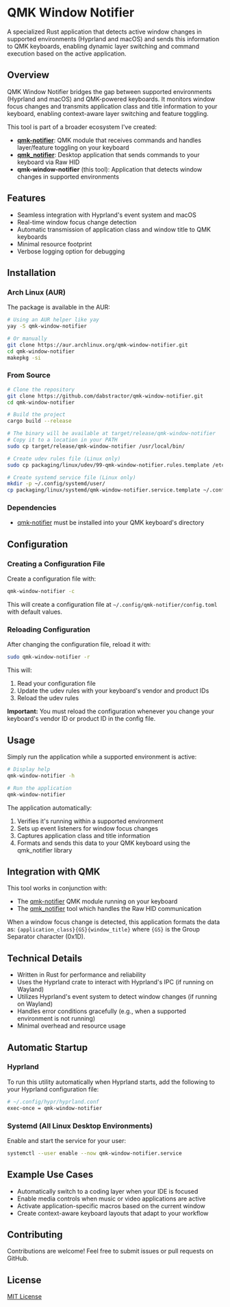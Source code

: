 # QMK Window Notifier

A specialized Rust application that detects active window changes in supported environments (Hyprland and macOS) and sends this information to QMK keyboards, enabling dynamic layer switching and command execution based on the active application.

## Overview

QMK Window Notifier bridges the gap between supported environments (Hyprland and macOS) and QMK-powered keyboards. It monitors window focus changes and transmits application class and title information to your keyboard, enabling context-aware layer switching and feature toggling.

This tool is part of a broader ecosystem I've created:
- **[qmk-notifier](https://github.com/dabstractor/qmk-notifier)**: QMK module that receives commands and handles layer/feature toggling on your keyboard
- **[qmk_notifier](https://github.com/dabstractor/qmk_notifier)**: Desktop application that sends commands to your keyboard via Raw HID
- **qmk-window-notifier** (this tool): Application that detects window changes in supported environments

## Features

- Seamless integration with Hyprland's event system and macOS
- Real-time window focus change detection
- Automatic transmission of application class and window title to QMK keyboards
- Minimal resource footprint
- Verbose logging option for debugging

## Installation

### Arch Linux (AUR)

The package is available in the AUR:

```bash
# Using an AUR helper like yay
yay -S qmk-window-notifier

# Or manually
git clone https://aur.archlinux.org/qmk-window-notifier.git
cd qmk-window-notifier
makepkg -si
```

### From Source

```bash
# Clone the repository
git clone https://github.com/dabstractor/qmk-window-notifier.git
cd qmk-window-notifier

# Build the project
cargo build --release

# The binary will be available at target/release/qmk-window-notifier
# Copy it to a location in your PATH
sudo cp target/release/qmk-window-notifier /usr/local/bin/

# Create udev rules file (Linux only)
sudo cp packaging/linux/udev/99-qmk-window-notifier.rules.template /etc/udev/rules.d/99-qmk-window-notifier.rules

# Create systemd service file (Linux only)
mkdir -p ~/.config/systemd/user/
cp packaging/linux/systemd/qmk-window-notifier.service.template ~/.config/systemd/user/qmk-window-notifier.service
```

### Dependencies

- [qmk-notifier](https://github.com/dabstractor/qmk-notifier) must be installed into your QMK keyboard's directory

## Configuration

### Creating a Configuration File

Create a configuration file with:

```bash
qmk-window-notifier -c
```

This will create a configuration file at `~/.config/qmk-notifier/config.toml` with default values.

### Reloading Configuration

After changing the configuration file, reload it with:

```bash
sudo qmk-window-notifier -r
```

This will:
1. Read your configuration file
2. Update the udev rules with your keyboard's vendor and product IDs
3. Reload the udev rules

**Important:** You must reload the configuration whenever you change your keyboard's vendor ID or product ID in the config file.

## Usage

Simply run the application while a supported environment is active:

```bash
# Display help
qmk-window-notifier -h

# Run the application
qmk-window-notifier
```

The application automatically:
1. Verifies it's running within a supported environment
2. Sets up event listeners for window focus changes
3. Captures application class and title information
4. Formats and sends this data to your QMK keyboard using the qmk_notifier library

## Integration with QMK

This tool works in conjunction with:
- The [qmk-notifier](https://github.com/dabstractor/qmk-notifier) QMK module running on your keyboard
- The [qmk_notifier](https://github.com/dabstractor/qmk_notifier) tool which handles the Raw HID communication

When a window focus change is detected, this application formats the data as:
`{application_class}{GS}{window_title}` where `{GS}` is the Group Separator character (0x1D).

## Technical Details

- Written in Rust for performance and reliability
- Uses the Hyprland crate to interact with Hyprland's IPC (if running on Wayland)
- Utilizes Hyprland's event system to detect window changes (if running on Wayland)
- Handles error conditions gracefully (e.g., when a supported environment is not running)
- Minimal overhead and resource usage

## Automatic Startup

### Hyprland

To run this utility automatically when Hyprland starts, add the following to your Hyprland configuration file:

```bash
# ~/.config/hypr/hyprland.conf
exec-once = qmk-window-notifier
```

### Systemd (All Linux Desktop Environments)

Enable and start the service for your user:

```bash
systemctl --user enable --now qmk-window-notifier.service
```

## Example Use Cases

- Automatically switch to a coding layer when your IDE is focused
- Enable media controls when music or video applications are active
- Activate application-specific macros based on the current window
- Create context-aware keyboard layouts that adapt to your workflow

## Contributing

Contributions are welcome! Feel free to submit issues or pull requests on GitHub.

## License

[MIT License](LICENSE)


